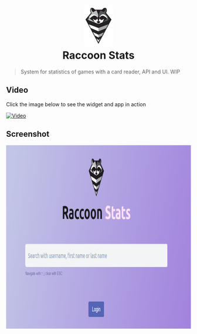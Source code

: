 <h1 align="center">
    <img src="/assets/rs_logo_bw.png" height="113" />
    <br>Raccoon Stats
</h1>

> System for statistics of games with a card reader, API and UI. WIP

## Video
Click the image below to see the widget and app in action

[![Video](https://img.youtube.com/vi/EkBzWn7Ymk0/0.jpg)](https://www.youtube.com/watch?v=EkBzWn7Ymk0)


## Screenshot
<img src="/assets/screenshot.png" height="500" />

